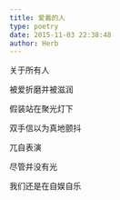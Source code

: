 ```yaml
---
title: 爱着的人
type: poetry
date: 2015-11-03 22:38:48
author: Herb
---
```

关于所有人

被爱折磨并被滋润

假装站在聚光灯下

双手信以为真地颤抖

兀自表演

尽管并没有光

我们还是在自娱自乐